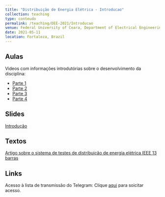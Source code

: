 ```yaml
---
title: "Distribuição de Energia Elétrica - Introducao"
collection: teaching
type: conteudo
permalink: /teaching/DEE-2021/Introducao
venue: Federal University of Ceara, Department of Electrical Engineering
date: 2021-05-11
location: Fortaleza, Brazil
---
```


## Aulas

Videos com informações introdutórias sobre o desenvolvimento da disciplina:
- [Parte 1](https://drive.google.com/file/d/1co-rdBpC2EYU85x62At6OBHjRjlCbjIB/view?usp=drivesdk)
- [Parte 2](https://drive.google.com/file/d/1VxZsVYCfD_TWbppJRSO1wQKaihsgW-4o/view?usp=drivesdk)
- [Parte 3](https://drive.google.com/file/d/1rpqJvAoBJqGwoYCAQgXtCdBtwYQpeHEi/view?usp=drivesdk)
- [Parte 4](https://drive.google.com/drive/folders/1-PVvwoK_VtPa4jur10hWauSWvv8pIS07)

## Slides

[Introdução](https://github.com/lucassm/lucassm.github.io/raw/master/files/SDEE-2021/intro.pdf)

## Textos

[Artigo sobre o sistema de testes de distribuição de energia elétrica IEEE 13 barras](https://github.com/lucassm/lucassm.github.io/raw/master/files/SDEE-2021/testfeeders.pdf)

## Links

Acesso à lista de transmissão do Telegram: Clique [aqui](https://t.me/joinchat/ssPExuuTY9JjODQx) para soicitar acesso.

